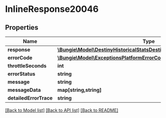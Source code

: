 # InlineResponse20046

## Properties
Name | Type | Description | Notes
------------ | ------------- | ------------- | -------------
**response** | [**\Bungie\Model\DestinyHistoricalStatsDestinyPostGameCarnageReportData**](DestinyHistoricalStatsDestinyPostGameCarnageReportData.md) |  | [optional] 
**errorCode** | [**\Bungie\Model\ExceptionsPlatformErrorCodes**](ExceptionsPlatformErrorCodes.md) |  | [optional] 
**throttleSeconds** | **int** |  | [optional] 
**errorStatus** | **string** |  | [optional] 
**message** | **string** |  | [optional] 
**messageData** | **map[string,string]** |  | [optional] 
**detailedErrorTrace** | **string** |  | [optional] 

[[Back to Model list]](../README.md#documentation-for-models) [[Back to API list]](../README.md#documentation-for-api-endpoints) [[Back to README]](../README.md)


